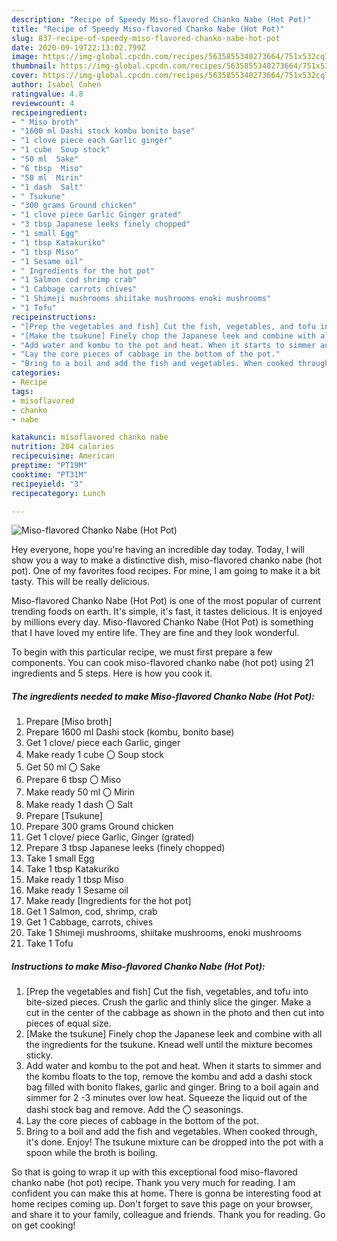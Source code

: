 ```yaml
---
description: "Recipe of Speedy Miso-flavored Chanko Nabe (Hot Pot)"
title: "Recipe of Speedy Miso-flavored Chanko Nabe (Hot Pot)"
slug: 837-recipe-of-speedy-miso-flavored-chanko-nabe-hot-pot
date: 2020-09-19T22:13:02.799Z
image: https://img-global.cpcdn.com/recipes/5635855340273664/751x532cq70/miso-flavored-chanko-nabe-hot-pot-recipe-main-photo.jpg
thumbnail: https://img-global.cpcdn.com/recipes/5635855340273664/751x532cq70/miso-flavored-chanko-nabe-hot-pot-recipe-main-photo.jpg
cover: https://img-global.cpcdn.com/recipes/5635855340273664/751x532cq70/miso-flavored-chanko-nabe-hot-pot-recipe-main-photo.jpg
author: Isabel Cohen
ratingvalue: 4.8
reviewcount: 4
recipeingredient:
- " Miso broth"
- "1600 ml Dashi stock kombu bonito base"
- "1 clove piece each Garlic ginger"
- "1 cube  Soup stock"
- "50 ml  Sake"
- "6 tbsp  Miso"
- "50 ml  Mirin"
- "1 dash  Salt"
- " Tsukune"
- "300 grams Ground chicken"
- "1 clove piece Garlic Ginger grated"
- "3 tbsp Japanese leeks finely chopped"
- "1 small Egg"
- "1 tbsp Katakuriko"
- "1 tbsp Miso"
- "1 Sesame oil"
- " Ingredients for the hot pot"
- "1 Salmon cod shrimp crab"
- "1 Cabbage carrots chives"
- "1 Shimeji mushrooms shiitake mushrooms enoki mushrooms"
- "1 Tofu"
recipeinstructions:
- "[Prep the vegetables and fish] Cut the fish, vegetables, and tofu into bite-sized pieces. Crush the garlic and thinly slice the ginger. Make a cut in the center of the cabbage as shown in the photo and then cut into pieces of equal size."
- "[Make the tsukune] Finely chop the Japanese leek and combine with all the ingredients for the tsukune. Knead well until the mixture becomes sticky."
- "Add water and kombu to the pot and heat. When it starts to simmer and the kombu floats to the top, remove the kombu and add a dashi stock bag filled with bonito flakes, garlic and ginger. Bring to a boil again and simmer for 2 -3 minutes over low heat. Squeeze the liquid out of the dashi stock bag and remove. Add the 〇 seasonings."
- "Lay the core pieces of cabbage in the bottom of the pot."
- "Bring to a boil and add the fish and vegetables. When cooked through, it&#39;s done. Enjoy! The tsukune mixture can be dropped into the pot with a spoon while the broth is boiling."
categories:
- Recipe
tags:
- misoflavored
- chanko
- nabe

katakunci: misoflavored chanko nabe 
nutrition: 204 calories
recipecuisine: American
preptime: "PT19M"
cooktime: "PT31M"
recipeyield: "3"
recipecategory: Lunch

---
```



![Miso-flavored Chanko Nabe (Hot Pot)](https://img-global.cpcdn.com/recipes/5635855340273664/751x532cq70/miso-flavored-chanko-nabe-hot-pot-recipe-main-photo.jpg)

Hey everyone, hope you're having an incredible day today. Today, I will show you a way to make a distinctive dish, miso-flavored chanko nabe (hot pot). One of my favorites food recipes. For mine, I am going to make it a bit tasty. This will be really delicious.



Miso-flavored Chanko Nabe (Hot Pot) is one of the most popular of current trending foods on earth. It's simple, it's fast, it tastes delicious. It is enjoyed by millions every day. Miso-flavored Chanko Nabe (Hot Pot) is something that I have loved my entire life. They are fine and they look wonderful.


To begin with this particular recipe, we must first prepare a few components. You can cook miso-flavored chanko nabe (hot pot) using 21 ingredients and 5 steps. Here is how you cook it.

<!--inarticleads1-->

##### The ingredients needed to make Miso-flavored Chanko Nabe (Hot Pot):

1. Prepare  [Miso broth]
1. Prepare 1600 ml Dashi stock (kombu, bonito base)
1. Get 1 clove/ piece each Garlic, ginger
1. Make ready 1 cube 〇 Soup stock
1. Get 50 ml 〇 Sake
1. Prepare 6 tbsp 〇 Miso
1. Make ready 50 ml 〇 Mirin
1. Make ready 1 dash 〇 Salt
1. Prepare  [Tsukune]
1. Prepare 300 grams Ground chicken
1. Get 1 clove/ piece Garlic, Ginger (grated)
1. Prepare 3 tbsp Japanese leeks (finely chopped)
1. Take 1 small Egg
1. Take 1 tbsp Katakuriko
1. Make ready 1 tbsp Miso
1. Make ready 1 Sesame oil
1. Make ready  [Ingredients for the hot pot]
1. Get 1 Salmon, cod, shrimp, crab
1. Get 1 Cabbage, carrots, chives
1. Take 1 Shimeji mushrooms, shiitake mushrooms, enoki mushrooms
1. Take 1 Tofu




<!--inarticleads2-->

##### Instructions to make Miso-flavored Chanko Nabe (Hot Pot):

1. [Prep the vegetables and fish] Cut the fish, vegetables, and tofu into bite-sized pieces. Crush the garlic and thinly slice the ginger. Make a cut in the center of the cabbage as shown in the photo and then cut into pieces of equal size.
1. [Make the tsukune] Finely chop the Japanese leek and combine with all the ingredients for the tsukune. Knead well until the mixture becomes sticky.
1. Add water and kombu to the pot and heat. When it starts to simmer and the kombu floats to the top, remove the kombu and add a dashi stock bag filled with bonito flakes, garlic and ginger. Bring to a boil again and simmer for 2 -3 minutes over low heat. Squeeze the liquid out of the dashi stock bag and remove. Add the 〇 seasonings.
1. Lay the core pieces of cabbage in the bottom of the pot.
1. Bring to a boil and add the fish and vegetables. When cooked through, it&#39;s done. Enjoy! The tsukune mixture can be dropped into the pot with a spoon while the broth is boiling.




So that is going to wrap it up with this exceptional food miso-flavored chanko nabe (hot pot) recipe. Thank you very much for reading. I am confident you can make this at home. There is gonna be interesting food at home recipes coming up. Don't forget to save this page on your browser, and share it to your family, colleague and friends. Thank you for reading. Go on get cooking!
